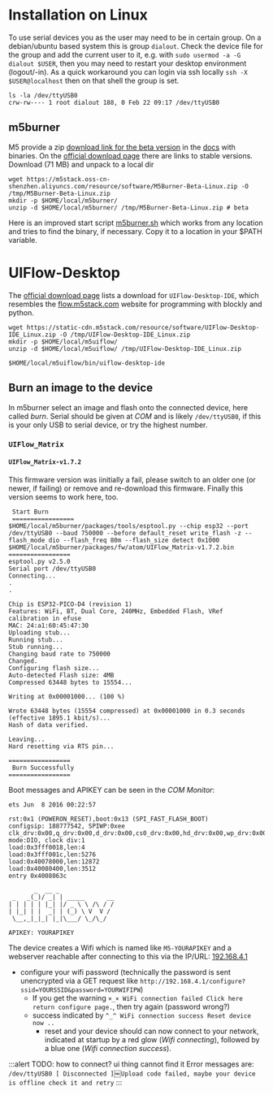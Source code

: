 # Installation on Linux

To use serial devices you as the user may need to be in certain group. 
On a debian/ubuntu based system this is group `dialout`.
Check the device file for the group and add the current user to it, e.g. with `sudo usermod -a -G dialout $USER`, then you may need to restart your desktop environment (logout/-in).
As a quick workaround you can login via ssh locally `ssh -X $USER@localhost` then on that shell the group is set.

    ls -la /dev/ttyUSB0
    crw-rw---- 1 root dialout 188, 0 Feb 22 09:17 /dev/ttyUSB0


## m5burner

M5 provide a zip [download link for the beta version](https://m5stack.oss-cn-shenzhen.aliyuncs.com/resource/software/M5Burner-Beta-Linux.zip) in the [docs](https://docs.m5stack.com/#/en/uiflow/introduction_atom) with binaries. 
On the [official download page](https://m5stack.com/pages/download) there are links to stable versions. Download (71 MB) and unpack to a local dir

    wget https://m5stack.oss-cn-shenzhen.aliyuncs.com/resource/software/M5Burner-Beta-Linux.zip -O /tmp/M5Burner-Beta-Linux.zip
    mkdir -p $HOME/local/m5burner/
    unzip -d $HOME/local/m5burner/ /tmp/M5Burner-Beta-Linux.zip # beta

Here is an improved start script [m5burner.sh](./m5burner.sh) which works from any location and tries to find the binary, if necessary.
Copy it to a location in your $PATH variable.


# UIFlow-Desktop

The [official download page](https://m5stack.com/pages/download) lists a download for `UIFlow-Desktop-IDE`, which resembles the [flow.m5stack.com](https://flow.m5stack.com/) website for programming with blockly and python.

    wget https://static-cdn.m5stack.com/resource/software/UIFlow-Desktop-IDE_Linux.zip -O /tmp/UIFlow-Desktop-IDE_Linux.zip
    mkdir -p $HOME/local/m5uiflow/
    unzip -d $HOME/local/m5uiflow/ /tmp/UIFlow-Desktop-IDE_Linux.zip

    $HOME/local/m5uiflow/bin/uiflow-desktop-ide


## Burn an image to the device

In m5burner select an image and flash onto the connected device, here called *burn*. Serial should be given at *COM* and is likely `/dev/ttyUSB0`, if this is your only USB to serial device, or try the highest number.

### `UIFlow_Matrix` 


#### `UIFlow_Matrix-v1.7.2` 

This firmware version was iinitially a fail, please switch to an older one (or newer, if failing) or remove and re-download this firmware. 
Finally this version seems to work here, too.



```
 Start Burn 
 =================
$HOME/local/m5burner/packages/tools/esptool.py --chip esp32 --port /dev/ttyUSB0 --baud 750000 --before default_reset write_flash -z --flash_mode dio --flash_freq 80m --flash_size detect 0x1000 $HOME/local/m5burner/packages/fw/atom/UIFlow_Matrix-v1.7.2.bin
=================
esptool.py v2.5.0
Serial port /dev/ttyUSB0
Connecting...
.
.

Chip is ESP32-PICO-D4 (revision 1)
Features: WiFi, BT, Dual Core, 240MHz, Embedded Flash, VRef calibration in efuse
MAC: 24:a1:60:45:47:30
Uploading stub...
Running stub...
Stub running...
Changing baud rate to 750000
Changed.
Configuring flash size...
Auto-detected Flash size: 4MB
Compressed 63448 bytes to 15554...

Writing at 0x00001000... (100 %)

Wrote 63448 bytes (15554 compressed) at 0x00001000 in 0.3 seconds (effective 1895.1 kbit/s)...
Hash of data verified.

Leaving...
Hard resetting via RTS pin...

=================
 Burn Successfully 
=================
```

Boot messages and APIKEY can be seen in the *COM Monitor*:


```
ets Jun  8 2016 00:22:57

rst:0x1 (POWERON_RESET),boot:0x13 (SPI_FAST_FLASH_BOOT)
configsip: 188777542, SPIWP:0xee
clk_drv:0x00,q_drv:0x00,d_drv:0x00,cs0_drv:0x00,hd_drv:0x00,wp_drv:0x00
mode:DIO, clock div:1
load:0x3fff0018,len:4
load:0x3fff001c,len:5276
load:0x40078000,len:12872
load:0x40080400,len:3512
entry 0x4008063c

       _  __ _               
 _   _(_)/ _| | _____      __
| | | | | |_| |/ _ \ \ /\ / /
| |_| | |  _| | (_) \ V  V / 
 \__,_|_|_| |_|\___/ \_/\_/  

APIKEY: YOURAPIKEY
```

The device creates a Wifi which is named like `M5-YOURAPIKEY` and a webserver reachable after connecting to this via the IP/URL: [192.168.4.1](http://192.168.4.1/)
* configure your wifi password (technically the password is sent unencrypted via a GET request like `http://192.168.4.1/configure?ssid=YOURSSID&password=YOURWIFIPW`)
    * If you get the warning `×_× WiFi connection failed Click here return configure page.`, then try again (password wrong?)
    * success indicated by `^_^ WiFi connection success Reset device now ..`
        * reset and your device should can now connect to your network, indicated at startup by a red glow (*Wifi connecting*), followed by a blue one (*Wifi connection success*).
        <!-- * be reached via your network, look up the IP in your router, ESP-<ID>.fritz.box -->
    
:::alert
 TODO: how to connect? ui thing cannot find it
Error messages are: `/dev/ttyUSB0 [ Disconnected ]`￼`Upload code failed, maybe your device is offline check it and retry`
:::

<!-- 

working after retrying/redownload vof firmware
Unfortunately I got a reset loop on the device which can be seen in the *COM Monitor*:


```
rst:0x3 (SW_RESET),boot:0x13 (SPI_FAST_FLASH_BOOT)
configsip: 188777542, SPIWP:0xee
clk_drv:0x00,q_drv:0x00,d_drv:0x00,cs0_drv:0x00,hd_drv:0x00,wp_drv:0x00
mode:DIO, clock div:1
load:0x3fff0018,len:4
load:0x3fff001c,len:5276
load:0x40078000,len:12872
load:0x40080400,len:3512
entry 0x4008063c
[0;31mE (415) esp_image: invalid segment length 0x3d0020c0[0m
[0;31mE (415) boot: Factory app partition is not bootable[0m
[0;31mE (415) boot: No bootable app partitions in the partition table[0m
ets Jun  8 2016 00:22:57
```


### UIFlow_Matrix-v1.7.1 

Chose the older version v1.7.1, download it and *burn*.


```
=================
 Start Burn 
 =================
$HOME/local/m5burner/packages/tools/esptool.py --chip esp32 --port /dev/ttyUSB0 --baud 750000 --before default_reset write_flash -z --flash_mode dio --flash_freq 80m --flash_size detect 0x1000 $HOME/local/m5burner/packages/fw/atom/UIFlow_Matrix-v1.7.1.bin
=================

[...]

=================
 Burn Successfully 
=================
```

On the *COM Monitor* in m5burner you can see the `<ID>`  of your device:

```
rst:0x1 (POWERON_RESET),boot:0x13 (SPI_FAST_FLASH_BOOT)
configsip: 188777542, SPIWP:0xee
clk_drv:0x00,q_drv:0x00,d_drv:0x00,cs0_drv:0x00,hd_drv:0x00,wp_drv:0x00
mode:DIO, clock div:1
load:0x3fff0018,len:4
load:0x3fff001c,len:5276
load:0x40078000,len:12872
load:0x40080400,len:3512
entry 0x4008063c

       _  __ _               
 _   _(_)/ _| | _____      __
| | | | | |_| |/ _ \ \ /\ / /
| |_| | |  _| | (_) \ V  V / 
 \__,_|_|_| |_|\___/ \_/\_/  

APIKEY: YOURAPIKEY
```


#### `UIFlow_Matrix-v1.4.5.1-matrix`

In this version a Wifi AP is started, and the device can be reached via Wifi and the URL [192.168.4.1](http://192.168.4.1/)

```
rst:0x1 (POWERON_RESET),boot:0x13 (SPI_FAST_FLASH_BOOT)
[...]
WiFi AP WebServer Start!
Connect to Wifi SSID:M5Stack-4730
And connect to esp via your web browser (like 192.168.4.1)
listening on ('0.0.0.0', 80)
```


### `UIFlow_Lite`

`UIFlow_Lite` seems larger (takes longer to *burn*), but boots the device with a friendly reddish green. Pushing reset (at the side of the matrix device) reveals en APIKEY:

```
ets Jun  8 2016 00:22:57

rst:0x1 (POWERON_RESET),boot:0x13 (SPI_FAST_FLASH_BOOT)
configsip: 188777542, SPIWP:0xee
clk_drv:0x00,q_drv:0x00,d_drv:0x00,cs0_drv:0x00,hd_drv:0x00,wp_drv:0x00
mode:DIO, clock div:1
load:0x3fff0018,len:4
load:0x3fff001c,len:5276
load:0x40078000,len:12872
load:0x40080400,len:3512
entry 0x4008063c

       _  __ _               
 _   _(_)/ _| | _____      __
| | | | | |_| |/ _ \ \ /\ / /
| |_| | |  _| | (_) \ V  V / 
 \__,_|_|_| |_|\___/ \_/\_/  

APIKEY: YOURAPIKEY
```

The latter is good to know, take a note, it will be needed later for the UI and Wifi.

## Using the UI

A user interface (UI) can be reached via website or locally by starting the `uiflow-desktop-ide` (use full path on commandline or link it in a dir of `$PATH`).

    Upload code failed, maybe your device is offline check it and retry

-->
